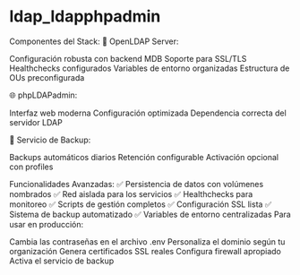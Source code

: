 # ldap_ldapphpadmin

Componentes del Stack:
🔧 OpenLDAP Server:

Configuración robusta con backend MDB
Soporte para SSL/TLS
Healthchecks configurados
Variables de entorno organizadas
Estructura de OUs preconfigurada

🌐 phpLDAPadmin:

Interfaz web moderna
Configuración optimizada
Dependencia correcta del servidor LDAP

💾 Servicio de Backup:

Backups automáticos diarios
Retención configurable
Activación opcional con profiles

Funcionalidades Avanzadas:
✅ Persistencia de datos con volúmenes nombrados
✅ Red aislada para los servicios
✅ Healthchecks para monitoreo
✅ Scripts de gestión completos
✅ Configuración SSL lista
✅ Sistema de backup automatizado
✅ Variables de entorno centralizadas
Para usar en producción:

Cambia las contraseñas en el archivo .env
Personaliza el dominio según tu organización
Genera certificados SSL reales
Configura firewall apropiado
Activa el servicio de backup

